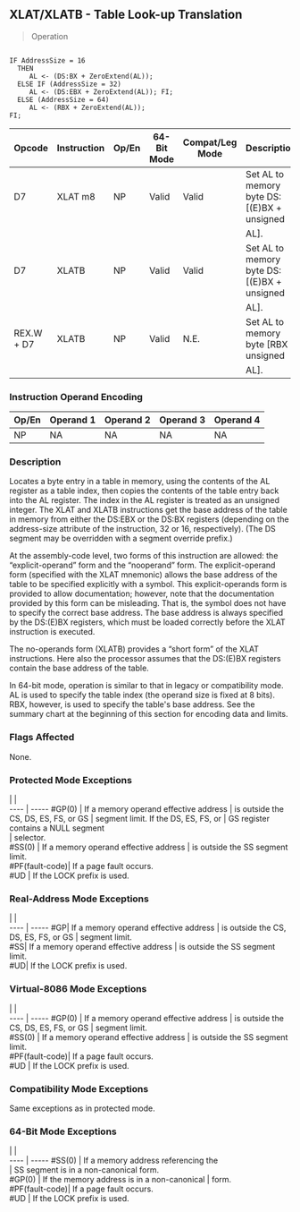 ## XLAT/XLATB - Table Look-up Translation

> Operation
``` slim

IF AddressSize = 16
  THEN
     AL <- (DS:BX + ZeroExtend(AL));
  ELSE IF (AddressSize = 32)
     AL <- (DS:EBX + ZeroExtend(AL)); FI;
  ELSE (AddressSize = 64)
     AL <- (RBX + ZeroExtend(AL));
FI;

```

 Opcode    | Instruction| Op/En| 64-Bit Mode| Compat/Leg Mode| Description                               
 ---  | --- | --- | --- | --- | ---
 D7        | XLAT m8    | NP   | Valid      | Valid          | Set AL to memory byte DS:[(E)BX + unsigned
           |            |      |            |                | AL].                                      
 D7        | XLATB      | NP   | Valid      | Valid          | Set AL to memory byte DS:[(E)BX + unsigned
           |            |      |            |                | AL].                                      
 REX.W + D7| XLATB      | NP   | Valid      | N.E.           | Set AL to memory byte [RBX + unsigned     
           |            |      |            |                | AL].                                      

### Instruction Operand Encoding
 Op/En| Operand 1| Operand 2| Operand 3| Operand 4
 ---  | --- | --- | --- | ---
 NP   | NA       | NA       | NA       | NA       

### Description
Locates a byte entry in a table in memory, using the contents of the AL register
as a table index, then copies the contents of the table entry back into the
AL register. The index in the AL register is treated as an unsigned integer.
The XLAT and XLATB instructions get the base address of the table in memory
from either the DS:EBX or the DS:BX registers (depending on the address-size
attribute of the instruction, 32 or 16, respectively). (The DS segment may be
overridden with a segment override prefix.)

At the assembly-code level, two forms of this instruction are allowed: the “explicit-operand”
form and the “nooperand” form. The explicit-operand form (specified with the
XLAT mnemonic) allows the base address of the table to be specified explicitly
with a symbol. This explicit-operands form is provided to allow documentation;
however, note that the documentation provided by this form can be misleading.
That is, the symbol does not have to specify the correct base address. The base
address is always specified by the DS:(E)BX registers, which must be loaded
correctly before the XLAT instruction is executed.

The no-operands form (XLATB) provides a “short form” of the XLAT instructions.
Here also the processor assumes that the DS:(E)BX registers contain the base
address of the table.

In 64-bit mode, operation is similar to that in legacy or compatibility mode.
AL is used to specify the table index (the operand size is fixed at 8 bits).
RBX, however, is used to specify the table's base address. See the summary chart
at the beginning of this section for encoding data and limits.



### Flags Affected
None.


### Protected Mode Exceptions
   | |  
---- | -----
 #GP(0)         | If a memory operand effective address
                | is outside the CS, DS, ES, FS, or GS 
                | segment limit. If the DS, ES, FS, or 
                | GS register contains a NULL segment  
                | selector.                            
 #SS(0)         | If a memory operand effective address
                | is outside the SS segment limit.     
 #PF(fault-code)| If a page fault occurs.              
 #UD            | If the LOCK prefix is used.          

### Real-Address Mode Exceptions
   | |  
---- | -----
 #GP| If a memory operand effective address
    | is outside the CS, DS, ES, FS, or GS 
    | segment limit.                       
 #SS| If a memory operand effective address
    | is outside the SS segment limit.     
 #UD| If the LOCK prefix is used.          

### Virtual-8086 Mode Exceptions
   | |  
---- | -----
 #GP(0)         | If a memory operand effective address
                | is outside the CS, DS, ES, FS, or GS 
                | segment limit.                       
 #SS(0)         | If a memory operand effective address
                | is outside the SS segment limit.     
 #PF(fault-code)| If a page fault occurs.              
 #UD            | If the LOCK prefix is used.          

### Compatibility Mode Exceptions
Same exceptions as in protected mode.


### 64-Bit Mode Exceptions
   | |  
---- | -----
 #SS(0)         | If a memory address referencing the        
                | SS segment is in a non-canonical form.     
 #GP(0)         | If the memory address is in a non-canonical
                | form.                                      
 #PF(fault-code)| If a page fault occurs.                    
 #UD            | If the LOCK prefix is used.                
